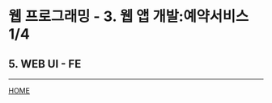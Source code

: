 # 웹 프로그래밍 - 3. 웹 앱 개발:예약서비스 1/4

## 5. WEB UI - FE


---
[HOME](https://github.com/tunaep5/Boostcourse/blob/master/README.md)
